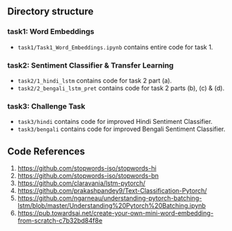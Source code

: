 ## Directory structure

### task1: Word Embeddings

* `task1/Task1_Word_Embeddings.ipynb` contains entire code for task 1.

### task2: Sentiment Classifier & Transfer Learning
* `task2/1_hindi_lstm` contains code for task 2 part (a).
* `task2/2_bengali_lstm_pret` contains  code for task 2 parts (b), (c) & (d).

### task3: Challenge Task
* `task3/hindi` contains code for improved Hindi Sentiment Classifier.
* `task3/bengali` contains  code for improved Bengali Sentiment Classifier.


## Code References
1. https://github.com/stopwords-iso/stopwords-hi
2. https://github.com/stopwords-iso/stopwords-bn
3. https://github.com/claravania/lstm-pytorch/
4. https://github.com/prakashpandey9/Text-Classification-Pytorch/
5. https://github.com/ngarneau/understanding-pytorch-batching-lstm/blob/master/Understanding%20Pytorch%20Batching.ipynb
6. https://pub.towardsai.net/create-your-own-mini-word-embedding-from-scratch-c7b32bd84f8e
